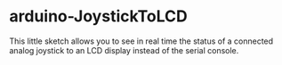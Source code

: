 # arduino-JoystickToLCD

This little sketch allows you to see in real time the status of a connected analog joystick to an LCD display instead of the serial console.


